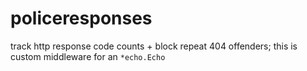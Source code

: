 # policeresponses

track http response code counts + block repeat 404 offenders; this is custom middleware for an `*echo.Echo`